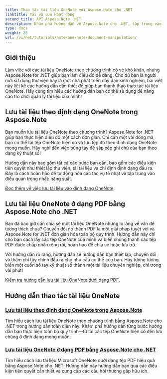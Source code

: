 ```yaml
---
title: Thao tác tài liệu OneNote với Aspose.Note cho .NET
linktitle: Tải và Lưu Hoạt động
second_title: API Aspose.Note .NET
description: Khám phá hướng dẫn về Aspose.Note cho .NET, tập trung vào việc tạo, lưu và chuyển đổi tài liệu OneNote với các ví dụ thực tế, dễ làm theo và câu hỏi thường gặp.
type: docs
weight: 25
url: /vi/net/tutorials/note/one-note-document-manipulation/
---
```

## Giới thiệu

Làm việc với các tài liệu OneNote theo chương trình có vẻ khó khăn, nhưng Aspose.Note for .NET giúp bạn làm điều đó dễ dàng. Cho dù bạn là người mới sử dụng thư viện hay là một nhà phát triển dày dạn kinh nghiệm, bài viết này liệt kê các hướng dẫn cần thiết để giúp bạn thành thạo thao tác tài liệu OneNote. Hãy cùng tìm hiểu các hướng dẫn bạn có thể sử dụng để nâng cao trò chơi quản lý tài liệu của mình!

## Lưu tài liệu theo định dạng OneNote trong Aspose.Note  

Bạn muốn lưu tài liệu OneNote theo chương trình? Aspose.Note for .NET giúp bạn thực hiện điều đó một cách đơn giản. Chỉ cần một vài dòng mã, bạn có thể tải tệp OneNote hiện có và lưu tệp đó theo định dạng OneNote mong muốn. Hãy nghĩ đến việc búng tay để sắp xếp ghi chú của bạn theo dạng kỹ thuật số!  

Hướng dẫn này bao gồm tất cả các bước bạn cần, bao gồm các điều kiện tiên quyết như thiết lập thư viện, tải tài liệu và chỉ định định dạng đầu ra. Đây là cách hoàn hảo để tự động hóa các tác vụ tẻ nhạt và tập trung vào điều quan trọng nhất: năng suất.  

[Đọc thêm về việc lưu tài liệu vào định dạng OneNote](./saving-document-to-one-note-format/).  

## Lưu tài liệu OneNote ở dạng PDF bằng Aspose.Note cho .NET  

Bạn đã bao giờ cần chia sẻ một tài liệu OneNote nhưng lo lắng về vấn đề tương thích chưa? Chuyển đổi nó thành PDF là một giải pháp tuyệt vời và Aspose.Note for .NET đơn giản hóa toàn bộ quy trình. Hướng dẫn này chỉ cho bạn cách lấy các tệp OneNote của mình và biến chúng thành các tệp PDF được chấp nhận rộng rãi, hoàn hảo để chia sẻ hoặc lưu trữ.  

Với hướng dẫn rõ ràng, hướng dẫn sẽ hướng dẫn bạn thiết lập, chuyển đổi và thậm chí tùy chỉnh đầu ra cho nhu cầu cụ thể của bạn. Hãy tưởng tượng biến một cuốn sổ tay kỹ thuật số thành một tài liệu chuyên nghiệp, chỉ trong vài phút!  

[Kiểm tra hướng dẫn lưu tài liệu OneNote dưới dạng PDF](./saving-one-note-document-pdf/).  

## Hướng dẫn thao tác tài liệu OneNote
### [Lưu tài liệu theo định dạng OneNote trong Aspose.Note](./saving-document-to-one-note-format/)
Tìm hiểu cách lưu tài liệu OneNote theo chương trình bằng Aspose.Note cho .NET trong hướng dẫn toàn diện này. Khám phá hướng dẫn từng bước hướng dẫn bạn thực hiện toàn bộ quy trình—từ tải các tệp OneNote hiện có đến lưu chúng ở định dạng mong muốn.
### [Lưu tài liệu OneNote ở dạng PDF bằng Aspose.Note cho .NET](./saving-one-note-document-pdf/)
Tìm hiểu cách lưu tài liệu Microsoft OneNote dưới dạng tệp PDF hiệu quả bằng Aspose.Note cho .NET. Hướng dẫn này hướng dẫn bạn qua các điều kiện tiên quyết cần thiết và cung cấp các câu hỏi thường gặp hữu ích.